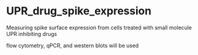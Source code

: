 # UPR_drug_spike_expression
Measuring spike surface expression from cells treated with small molecule UPR inhibiting drugs

flow cytometry, qPCR, and western blots will be used
